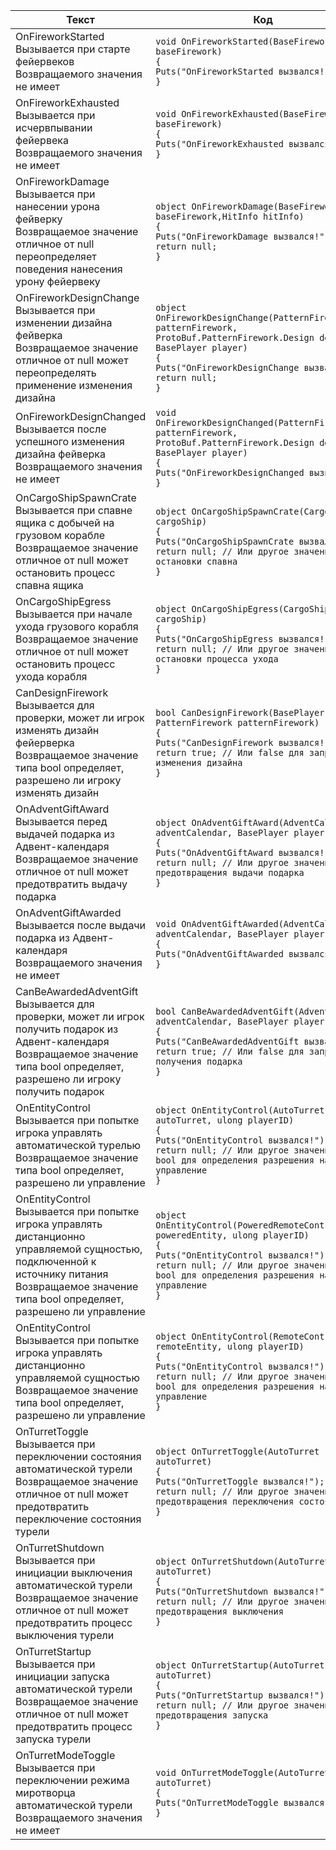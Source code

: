 | Текст | Код |
|-------|-----|
| OnFireworkStarted<br>Вызывается при старте фейервеков<br>Возвращаемого значения не имеет | `void OnFireworkStarted(BaseFirework baseFirework)`<br>`{`<br>`Puts("OnFireworkStarted вызвался!");`<br>`}` |
| OnFireworkExhausted<br>Вызывается при исчервпывании фейервека<br>Возвращаемого значения не имеет | `void OnFireworkExhausted(BaseFirework baseFirework)`<br>`{`<br>`Puts("OnFireworkExhausted вызвался!");`<br>`}` |
| OnFireworkDamage<br>Вызывается при нанесении урона фейверку<br>Возвращаемое значение отличное от null переопределяет поведения нанесения урону фейервеку | `object OnFireworkDamage(BaseFirework baseFirework,HitInfo hitInfo)`<br>`{`<br>`Puts("OnFireworkDamage вызвался!");`<br>`return null;`<br>`}` |
| OnFireworkDesignChange<br>Вызывается при изменении дизайна фейверка<br>Возвращаемое значение отличное от null может переопределять применение изменения дизайна | `object OnFireworkDesignChange(PatternFirework patternFirework, ProtoBuf.PatternFirework.Design design, BasePlayer player)`<br>`{`<br>`Puts("OnFireworkDesignChange вызвался!");`<br>`return null;`<br>`}` |
| OnFireworkDesignChanged<br>Вызывается после успешного изменения дизайна фейверка<br>Возвращаемого значения не имеет | `void OnFireworkDesignChanged(PatternFirework patternFirework, ProtoBuf.PatternFirework.Design design, BasePlayer player)`<br>`{`<br>`Puts("OnFireworkDesignChanged вызвался!");`<br>`}` |
| OnCargoShipSpawnCrate<br>Вызывается при спавне ящика с добычей на грузовом корабле<br>Возвращаемое значение отличное от null может остановить процесс спавна ящика | `object OnCargoShipSpawnCrate(CargoShip cargoShip)`<br>`{`<br>`Puts("OnCargoShipSpawnCrate вызвался!");`<br>`return null; // Или другое значение для остановки спавна`<br>`}` |
| OnCargoShipEgress<br>Вызывается при начале ухода грузового корабля<br>Возвращаемое значение отличное от null может остановить процесс ухода корабля | `object OnCargoShipEgress(CargoShip cargoShip)`<br>`{`<br>`Puts("OnCargoShipEgress вызвался!");`<br>`return null; // Или другое значение для остановки процесса ухода`<br>`}` |
| CanDesignFirework<br>Вызывается для проверки, может ли игрок изменять дизайн фейерверка<br>Возвращаемое значение типа bool определяет, разрешено ли игроку изменять дизайн | `bool CanDesignFirework(BasePlayer player, PatternFirework patternFirework)`<br>`{`<br>`Puts("CanDesignFirework вызвался!");`<br>`return true; // Или false для запрета изменения дизайна`<br>`}` |
| OnAdventGiftAward<br>Вызывается перед выдачей подарка из Адвент-календаря<br>Возвращаемое значение отличное от null может предотвратить выдачу подарка | `object OnAdventGiftAward(AdventCalendar adventCalendar, BasePlayer player)`<br>`{`<br>`Puts("OnAdventGiftAward вызвался!");`<br>`return null; // Или другое значение для предотвращения выдачи подарка`<br>`}` |
| OnAdventGiftAwarded<br>Вызывается после выдачи подарка из Адвент-календаря<br>Возвращаемого значения не имеет | `void OnAdventGiftAwarded(AdventCalendar adventCalendar, BasePlayer player)`<br>`{`<br>`Puts("OnAdventGiftAwarded вызвался!");`<br>`}` |
| CanBeAwardedAdventGift<br>Вызывается для проверки, может ли игрок получить подарок из Адвент-календаря<br>Возвращаемое значение типа bool определяет, разрешено ли игроку получить подарок | `bool CanBeAwardedAdventGift(AdventCalendar adventCalendar, BasePlayer player)`<br>`{`<br>`Puts("CanBeAwardedAdventGift вызвался!");`<br>`return true; // Или false для запрета получения подарка`<br>`}` |
| OnEntityControl<br>Вызывается при попытке игрока управлять автоматической турелью<br>Возвращаемое значение типа bool определяет, разрешено ли управление | `object OnEntityControl(AutoTurret autoTurret, ulong playerID)`<br>`{`<br>`Puts("OnEntityControl вызвался!");`<br>`return null; // Или другое значение типа bool для определения разрешения на управление`<br>`}` |
| OnEntityControl<br>Вызывается при попытке игрока управлять дистанционно управляемой сущностью, подключенной к источнику питания<br>Возвращаемое значение типа bool определяет, разрешено ли управление | `object OnEntityControl(PoweredRemoteControlEntity poweredEntity, ulong playerID)`<br>`{`<br>`Puts("OnEntityControl вызвался!");`<br>`return null; // Или другое значение типа bool для определения разрешения на управление`<br>`}` |
| OnEntityControl<br>Вызывается при попытке игрока управлять дистанционно управляемой сущностью<br>Возвращаемое значение типа bool определяет, разрешено ли управление | `object OnEntityControl(RemoteControlEntity remoteEntity, ulong playerID)`<br>`{`<br>`Puts("OnEntityControl вызвался!");`<br>`return null; // Или другое значение типа bool для определения разрешения на управление`<br>`}` |
| OnTurretToggle<br>Вызывается при переключении состояния автоматической турели<br>Возвращаемое значение отличное от null может предотвратить переключение состояния турели | `object OnTurretToggle(AutoTurret autoTurret)`<br>`{`<br>`Puts("OnTurretToggle вызвался!");`<br>`return null; // Или другое значение для предотвращения переключения состояния`<br>`}` |
| OnTurretShutdown<br>Вызывается при инициации выключения автоматической турели<br>Возвращаемое значение отличное от null может предотвратить процесс выключения турели | `object OnTurretShutdown(AutoTurret autoTurret)`<br>`{`<br>`Puts("OnTurretShutdown вызвался!");`<br>`return null; // Или другое значение для предотвращения выключения`<br>`}` |
| OnTurretStartup<br>Вызывается при инициации запуска автоматической турели<br>Возвращаемое значение отличное от null может предотвратить процесс запуска турели | `object OnTurretStartup(AutoTurret autoTurret)`<br>`{`<br>`Puts("OnTurretStartup вызвался!");`<br>`return null; // Или другое значение для предотвращения запуска`<br>`}` |
| OnTurretModeToggle<br>Вызывается при переключении режима миротворца автоматической турели<br>Возвращаемого значения не имеет | `void OnTurretModeToggle(AutoTurret autoTurret)`<br>`{`<br>`Puts("OnTurretModeToggle вызвался!");`<br>`}` |
